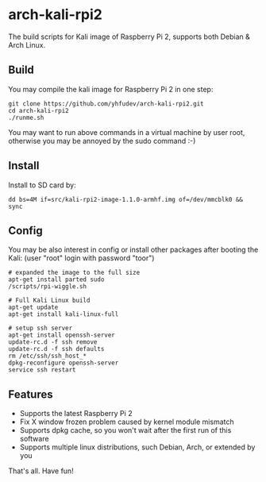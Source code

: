 arch-kali-rpi2
==============

The build scripts for Kali image of Raspberry Pi 2,
supports both Debian & Arch Linux.


Build
-----

You may compile the kali image for Raspberry Pi 2 in one step:

    git clone https://github.com/yhfudev/arch-kali-rpi2.git
    cd arch-kali-rpi2
    ./runme.sh

You may want to run above commands in a virtual machine by user root,
otherwise you may be annoyed by the sudo command :-)

Install
-------
Install to SD card by:

    dd bs=4M if=src/kali-rpi2-image-1.1.0-armhf.img of=/dev/mmcblk0 && sync


Config
------
You may be also interest in config or install other packages after booting the Kali:
(user "root" login with password "toor")

    # expanded the image to the full size
    apt-get install parted sudo
    /scripts/rpi-wiggle.sh
    
    # Full Kali Linux build
    apt-get update
    apt-get install kali-linux-full
    
    # setup ssh server
    apt-get install openssh-server
    update-rc.d -f ssh remove
    update-rc.d -f ssh defaults
    rm /etc/ssh/ssh_host_*
    dpkg-reconfigure openssh-server
    service ssh restart

Features
--------

* Supports the latest Raspberry Pi 2
* Fix X window frozen problem caused by kernel module mismatch
* Supports dpkg cache, so you won't wait after the first run of this software
* Supports multiple linux distributions, such Debian, Arch, or extended by you


That's all. Have fun!
